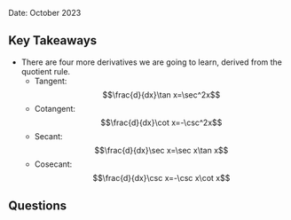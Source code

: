 Date: October 2023

## Key Takeaways

- There are four more derivatives we are going to learn, derived from the quotient rule.
	- Tangent: $$\frac{d}{dx}\tan x=\sec^2x$$
	- Cotangent: $$\frac{d}{dx}\cot x=-\csc^2x$$
	- Secant: $$\frac{d}{dx}\sec x=\sec x\tan x$$
	- Cosecant: $$\frac{d}{dx}\csc x=-\csc x\cot x$$

## Questions

